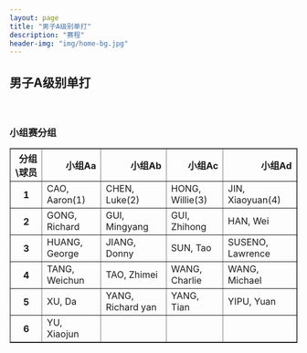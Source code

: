 ```yaml
---
layout: page
title: "男子A级别单打"
description: "赛程"
header-img: "img/home-bg.jpg"
---
```


<h2><p class="text-center">男子A级别单打</p></h2>
<br>

<h3>小组赛分组</h3>
<table border="1" class="dataframe">
  <thead>
    <tr style="text-align: right;">
      <th>分组\球员</th>
      <th>小组Aa</th>
      <th>小组Ab</th>
      <th>小组Ac</th>
      <th>小组Ad</th>
    </tr>
  </thead>
  <tbody>
    <tr>
      <th>1</th>
      <td>CAO, Aaron(1)</td>
      <td>CHEN, Luke(2)</td>
      <td>HONG, Willie(3)</td>
      <td>JIN, Xiaoyuan(4)</td>
    </tr>
    <tr>
      <th>2</th>
      <td>GONG, Richard</td>
      <td>GUI, Mingyang</td>
      <td>GUI, Zhihong</td>
      <td>HAN, Wei</td>
    </tr>
    <tr>
      <th>3</th>
      <td>HUANG, George</td>
      <td>JIANG, Donny</td>
      <td>SUN, Tao</td>
      <td>SUSENO, Lawrence</td>
    </tr>
    <tr>
      <th>4</th>
      <td>TANG, Weichun</td>
      <td>TAO, Zhimei</td>
      <td>WANG, Charlie</td>
      <td>WANG, Michael</td>
    </tr>
    <tr>
      <th>5</th>
      <td>XU, Da</td>
      <td>YANG, Richard yan</td>
      <td>YANG, Tian</td>
      <td>YIPU, Yuan</td>
    </tr>
    <tr>
      <th>6</th>
      <td>YU, Xiaojun</td>
      <td></td>
      <td></td>
      <td></td>
    </tr>
  </tbody>
</table>
